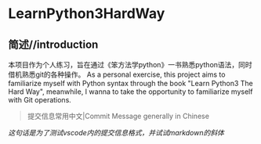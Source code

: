 # LearnPython3HardWay
## 简述//introduction
本项目作为个人练习，旨在通过《笨方法学python》一书熟悉python语法，同时借机熟悉git的各种操作。
As a personal exercise, this project aims to familiarize myself with Python syntax through the book "Learn Python3 The Hard Way", meanwhile, I wanna to take the opportunity to familiarize myself with Git operations.
>提交信息常用中文|Commit Message generally in Chinese

*这句话是为了测试vscode内的提交信息格式，并试试markdown的斜体*
